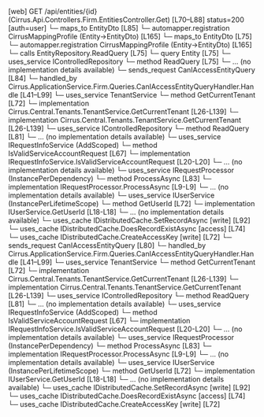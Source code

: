 [web] GET /api/entities/{id}  (Cirrus.Api.Controllers.Firm.EntitiesController.Get)  [L70–L88] status=200 [auth=user]
  └─ maps_to EntityDto [L85]
    └─ automapper.registration CirrusMappingProfile (Entity->EntityDto) [L165]
  └─ maps_to EntityDto [L75]
    └─ automapper.registration CirrusMappingProfile (Entity->EntityDto) [L165]
  └─ calls EntityRepository.ReadQuery [L75]
  └─ query Entity [L75]
  └─ uses_service IControlledRepository<Entity>
    └─ method ReadQuery [L75]
      └─ ... (no implementation details available)
  └─ sends_request CanIAccessEntityQuery [L84]
    └─ handled_by Cirrus.ApplicationService.Firm.Queries.CanIAccessEntityQueryHandler.Handle [L41–L99]
      └─ uses_service TenantService
        └─ method GetCurrentTenant [L72]
          └─ implementation Cirrus.Central.Tenants.TenantService.GetCurrentTenant [L26-L139]
          └─ implementation Cirrus.Central.Tenants.TenantService.GetCurrentTenant [L26-L139]
      └─ uses_service IControlledRepository<Entity>
        └─ method ReadQuery [L81]
          └─ ... (no implementation details available)
      └─ uses_service IRequestInfoService (AddScoped)
        └─ method IsValidServiceAccountRequest [L67]
          └─ implementation IRequestInfoService.IsValidServiceAccountRequest [L20-L20]
          └─ ... (no implementation details available)
      └─ uses_service IRequestProcessor (InstancePerDependency)
        └─ method ProcessAsync [L83]
          └─ implementation IRequestProcessor.ProcessAsync [L9-L9]
          └─ ... (no implementation details available)
      └─ uses_service IUserService (InstancePerLifetimeScope)
        └─ method GetUserId [L72]
          └─ implementation IUserService.GetUserId [L18-L18]
          └─ ... (no implementation details available)
      └─ uses_cache IDistributedCache.SetRecordAsync [write] [L92]
      └─ uses_cache IDistributedCache.DoesRecordExistAsync [access] [L74]
      └─ uses_cache IDistributedCache.CreateAccessKey [write] [L72]
  └─ sends_request CanIAccessEntityQuery [L80]
    └─ handled_by Cirrus.ApplicationService.Firm.Queries.CanIAccessEntityQueryHandler.Handle [L41–L99]
      └─ uses_service TenantService
        └─ method GetCurrentTenant [L72]
          └─ implementation Cirrus.Central.Tenants.TenantService.GetCurrentTenant [L26-L139]
          └─ implementation Cirrus.Central.Tenants.TenantService.GetCurrentTenant [L26-L139]
      └─ uses_service IControlledRepository<Entity>
        └─ method ReadQuery [L81]
          └─ ... (no implementation details available)
      └─ uses_service IRequestInfoService (AddScoped)
        └─ method IsValidServiceAccountRequest [L67]
          └─ implementation IRequestInfoService.IsValidServiceAccountRequest [L20-L20]
          └─ ... (no implementation details available)
      └─ uses_service IRequestProcessor (InstancePerDependency)
        └─ method ProcessAsync [L83]
          └─ implementation IRequestProcessor.ProcessAsync [L9-L9]
          └─ ... (no implementation details available)
      └─ uses_service IUserService (InstancePerLifetimeScope)
        └─ method GetUserId [L72]
          └─ implementation IUserService.GetUserId [L18-L18]
          └─ ... (no implementation details available)
      └─ uses_cache IDistributedCache.SetRecordAsync [write] [L92]
      └─ uses_cache IDistributedCache.DoesRecordExistAsync [access] [L74]
      └─ uses_cache IDistributedCache.CreateAccessKey [write] [L72]

